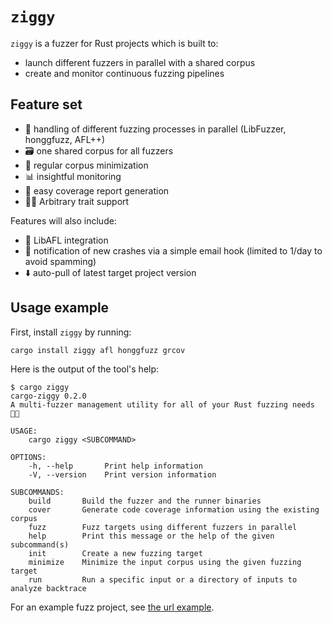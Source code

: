 # `ziggy`

`ziggy` is a fuzzer for Rust projects which is built to:

- launch different fuzzers in parallel with a shared corpus
- create and monitor continuous fuzzing pipelines

## Feature set

- 🤹 handling of different fuzzing processes in parallel (LibFuzzer, honggfuzz, AFL++)
- 🗃️ one shared corpus for all fuzzers
- 🤏 regular corpus minimization
- 📊 insightful monitoring
- 🎯 easy coverage report generation
- 😶‍🌫️ Arbitrary trait support

Features will also include:

- 🐇 LibAFL integration
- 📨 notification of new crashes via a simple email hook (limited to 1/day to avoid spamming)
- ⬇️ auto-pull of latest target project version

## Usage example

First, install `ziggy` by running:

```
cargo install ziggy afl honggfuzz grcov
```

Here is the output of the tool's help:

```
$ cargo ziggy
cargo-ziggy 0.2.0
A multi-fuzzer management utility for all of your Rust fuzzing needs 🧑‍🎤

USAGE:
    cargo ziggy <SUBCOMMAND>

OPTIONS:
    -h, --help       Print help information
    -V, --version    Print version information

SUBCOMMANDS:
    build       Build the fuzzer and the runner binaries
    cover       Generate code coverage information using the existing corpus
    fuzz        Fuzz targets using different fuzzers in parallel
    help        Print this message or the help of the given subcommand(s)
    init        Create a new fuzzing target
    minimize    Minimize the input corpus using the given fuzzing target
    run         Run a specific input or a directory of inputs to analyze backtrace
```

For an example fuzz project, see [the url example](./examples/url/).
